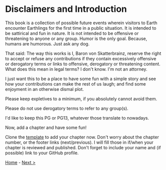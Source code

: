 # Disclaimers and Introduction

This book is a collection of possible future events wherein visitors to Earth encounter Earthlings for the first time in a public situation. It is intended to be sattirical and fun in nature. It is not intended to be offensive or threatening to anyone or any group. Humor is the only goal. Because, humans are humorous. Just ask any dog.

That said: The way this works is I, Baron von Skatterbrainz, reserve the right to accept or refuse any contributions if they contain excessively offensive or derogatory terms or links to offensive, derogatory or threatening content. What does this mean in legal terms? I don't know. I'm not an attorney.

I just want this to be a place to have some fun with a simple story and see how your contributions can make the rest of us laugh; and find some enjoyment in an otherwise dismal plot.

Please keep expletives to a minimum, if you absolutely cannot avoid them.

Please do not use derogatory terms to refer to any group(s).

I'd like to keep this PG or PG13, whatever those translate to nowadays.

Now, add a chapter and have some fun!

Clone the [template](https://github.com/Skatterbrainz/WelcomeToEarth/blob/main/template.md) to add your chapter now. Don't worry about the chapter number, or the footer links (next/previous). I will fill those in if/when your chapter is reviewed and published. Don't forget to include your name and (if possible) link to your GitHub profile.

[Home](https://github.com/Skatterbrainz/WelcomeToEarth/blob/main/README.md) - [Next >](https://github.com/Skatterbrainz/WelcomeToEarth/blob/main/chapter1.md)

